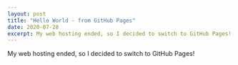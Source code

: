 ```yaml
---
layout: post
title: "Hello World - from GitHub Pages"
date: 2020-07-28
excerpt: My web hosting ended, so I decided to switch to GitHub Pages!
---
```


My web hosting ended, so I decided to switch to GitHub Pages!
